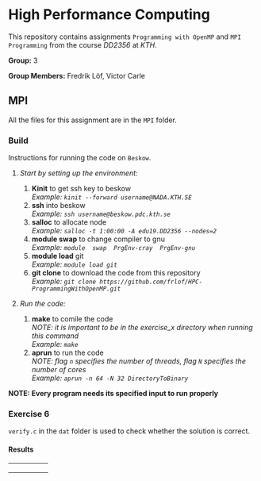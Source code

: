 # High Performance Computing

This repository contains assignments `Programming with OpenMP` and `MPI Programming` from the course *DD2356* at *KTH*.

**Group:** 3

**Group Members:** Fredrik Löf, Victor Carle

## MPI

All the files for this assignment are in the `MPI` folder.

### Build

Instructions for running the code on `Beskow`.

1. *Start by setting up the environment:*
   1. **Kinit** to get ssh key to beskow  
      *Example: `kinit --forward username@NADA.KTH.SE`*
   2. **ssh** into beskow  
      *Example: `ssh username@beskow.pdc.kth.se`*
   3. **salloc** to allocate node  
      *Example: `salloc -t 1:00:00 -A edu19.DD2356 --nodes=2`*
   4. **module  swap** to change compiler to gnu  
      *Example: `module  swap  PrgEnv-cray  PrgEnv-gnu`*
   5. **module load** git  
      *Example: `module load git`*
   6. **git clone** to download the code from this repository  
      *Example: `git clone https://github.com/frlof/HPC-ProgrammingWithOpenMP.git`*

2. *Run the code:*
   1. **make** to comile the code  
      *NOTE: it is important to be in the exercise_x directory when running this command*  
      *Example: `make`*
   2. **aprun** to run the code  
      *NOTE: flag `n` specifies the number of threads, flag `N` specifies the number of cores*  
      *Example: `aprun -n 64 -N 32 DirectoryToBinary`*

**NOTE: Every program needs its specified input to run properly**

### Exercise 6
`verify.c` in the `dat` folder is used to check whether the solution is correct.

#### Results

|      |      |      |      |      |
| ---- | ---- | ---- | ---- | ---- |
|      |      |      |      |      |
|      |      |      |      |      |
|      |      |      |      |      |
